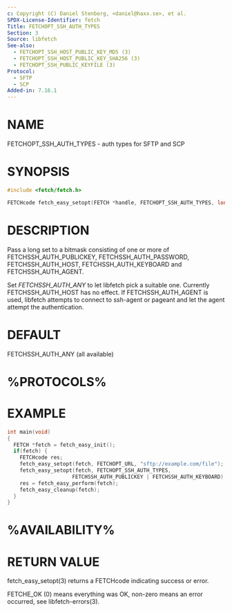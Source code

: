 ```yaml
---
c: Copyright (C) Daniel Stenberg, <daniel@haxx.se>, et al.
SPDX-License-Identifier: fetch
Title: FETCHOPT_SSH_AUTH_TYPES
Section: 3
Source: libfetch
See-also:
  - FETCHOPT_SSH_HOST_PUBLIC_KEY_MD5 (3)
  - FETCHOPT_SSH_HOST_PUBLIC_KEY_SHA256 (3)
  - FETCHOPT_SSH_PUBLIC_KEYFILE (3)
Protocol:
  - SFTP
  - SCP
Added-in: 7.16.1
---
```


# NAME

FETCHOPT_SSH_AUTH_TYPES - auth types for SFTP and SCP

# SYNOPSIS

~~~c
#include <fetch/fetch.h>

FETCHcode fetch_easy_setopt(FETCH *handle, FETCHOPT_SSH_AUTH_TYPES, long bitmask);
~~~

# DESCRIPTION

Pass a long set to a bitmask consisting of one or more of
FETCHSSH_AUTH_PUBLICKEY, FETCHSSH_AUTH_PASSWORD, FETCHSSH_AUTH_HOST,
FETCHSSH_AUTH_KEYBOARD and FETCHSSH_AUTH_AGENT.

Set *FETCHSSH_AUTH_ANY* to let libfetch pick a suitable one. Currently
FETCHSSH_AUTH_HOST has no effect. If FETCHSSH_AUTH_AGENT is used, libfetch
attempts to connect to ssh-agent or pageant and let the agent attempt the
authentication.

# DEFAULT

FETCHSSH_AUTH_ANY (all available)

# %PROTOCOLS%

# EXAMPLE

~~~c
int main(void)
{
  FETCH *fetch = fetch_easy_init();
  if(fetch) {
    FETCHcode res;
    fetch_easy_setopt(fetch, FETCHOPT_URL, "sftp://example.com/file");
    fetch_easy_setopt(fetch, FETCHOPT_SSH_AUTH_TYPES,
                     FETCHSSH_AUTH_PUBLICKEY | FETCHSSH_AUTH_KEYBOARD);
    res = fetch_easy_perform(fetch);
    fetch_easy_cleanup(fetch);
  }
}
~~~

# %AVAILABILITY%

# RETURN VALUE

fetch_easy_setopt(3) returns a FETCHcode indicating success or error.

FETCHE_OK (0) means everything was OK, non-zero means an error occurred, see
libfetch-errors(3).
